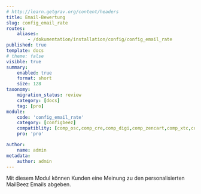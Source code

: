 ```yaml
---
# http://learn.getgrav.org/content/headers
title: Email-Bewertung
slug: config_email_rate
routes:
    aliases:
        - /dokumentation/installation/config/config_email_rate
published: true
template: docs
# theme: false
visible: true
summary:
    enabled: true
    format: short
    size: 128
taxonomy:
    migration_status: review
    category: [docs]
    tag: [pro]
module:
    code: 'config_email_rate'
    category: [configbeez]
    compatiblity: [comp_osc,comp_cre,comp_digi,comp_zencart,comp_xtc,comp_xtcm2,comp_gambio]
    pro: 'pro'

author:
    name: admin
metadata:
    author: admin
---
```


Mit diesem Modul können Kunden eine Meinung zu den personalisierten MailBeez Emails abgeben.

